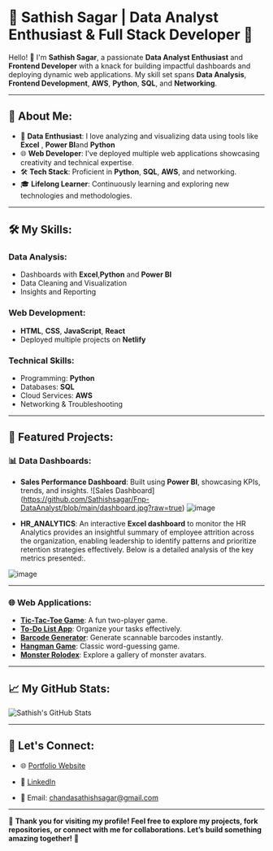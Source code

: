 # 🌟 Sathish Sagar | Data Analyst Enthusiast & Full Stack Developer 🌟



Hello! 👋 I'm **Sathish Sagar**, a passionate **Data Analyst Enthusiast** and **Frontend Developer** with a knack for building impactful dashboards and deploying dynamic web applications. My skill set spans **Data Analysis**, **Frontend Development**, **AWS**, **Python**, **SQL**, and **Networking**.

---

## 🚀 About Me:
- 🎯 **Data Enthusiast**: I love analyzing and visualizing data using tools like **Excel** , **Power BI**and **Python**
- 🌐 **Web Developer**: I've deployed multiple web applications showcasing creativity and technical expertise.
- 🛠 **Tech Stack**: Proficient in **Python**, **SQL**, **AWS**, and networking.
- 🎓 **Lifelong Learner**: Continuously learning and exploring new technologies and methodologies.

---

## 🛠️ My Skills:
### **Data Analysis**:
- Dashboards with **Excel**,**Python** and **Power BI**
- Data Cleaning and Visualization
- Insights and Reporting

### **Web Development**:
- **HTML**, **CSS**, **JavaScript**, **React**
- Deployed multiple projects on **Netlify**

### **Technical Skills**:
- Programming: **Python**
- Databases: **SQL**
- Cloud Services: **AWS**
- Networking & Troubleshooting

---

## 📂 Featured Projects:

### 📊 **Data Dashboards**:
- **Sales Performance Dashboard**: Built using **Power BI**, showcasing KPIs, trends, and insights.
  ![Sales Dashboard]  (https://github.com/Sathishsagar/Fnp-DataAnalyst/blob/main/dashboard.jpg?raw=true)
![image](https://github.com/user-attachments/assets/e8c5aaf3-a964-407c-a74d-1a459a811827)

- **HR_ANALYTICS**: An interactive **Excel dashboard** to monitor the HR Analytics  provides an insightful summary of employee attrition across the organization, enabling leadership to identify patterns and prioritize retention strategies effectively. Below is a detailed analysis of the key metrics presented:.
  
![image](https://github.com/user-attachments/assets/41c71b86-154f-4283-a3d0-e883129af931)

---

### 🌐 **Web Applications**:
- **[Tic-Tac-Toe Game](https://sathishsagar-tictactoe.netlify.app/)**: A fun two-player game.
- **[To-Do List App](https://sathishsagar-todolist.netlify.app/)**: Organize your tasks effectively.
- **[Barcode Generator](https://sathishsagarbarcode.netlify.app/)**: Generate scannable barcodes instantly.
- **[Hangman Game](https://sathishsagar-hangman.netlify.app/)**: Classic word-guessing game.
- **[Monster Rolodex](https://sathishsagar-monster.netlify.app/)**: Explore a gallery of monster avatars.

---

## 📈 My GitHub Stats:
![Sathish's GitHub Stats](https://github-readme-stats.vercel.app/api?username=YourGitHubUsername&show_icons=true&theme=radical)



---

## 🤝 Let's Connect:
- 🌐 [Portfolio Website](https://sathishsagar.netlify.app/)
- 💼 [LinkedIn](https://www.linkedin.com/in/sathishsagar-chanda-963810229?utm_source=share&utm_campaign=share_via&utm_content=profile&utm_medium=android_app)

- 📧 Email: chandasathishsagar@gmail.com

---

🎉 **Thank you for visiting my profile! Feel free to explore my projects, fork repositories, or connect with me for collaborations. Let’s build something amazing together!** 🚀
